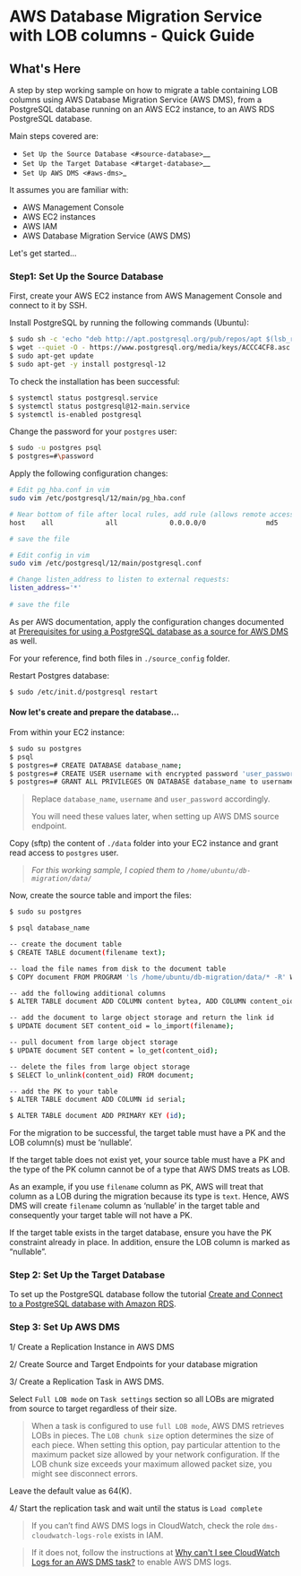 
AWS Database Migration Service with LOB columns - Quick Guide
=============================================================

What's Here
-----------

A step by step working sample on how to migrate a table containing LOB columns 
using AWS Database Migration Service (AWS DMS), 
from a PostgreSQL database running on an AWS EC2 instance, 
to an AWS RDS PostgreSQL database. 

Main steps covered are:

-  `Set Up the Source Database <#source-database>`__
-  `Set Up the Target Database <#target-database>`__
-  `Set Up AWS DMS <#aws-dms>`_

It assumes you are familiar with:
-	AWS Management Console
-	AWS EC2 instances
-	AWS IAM
- AWS Database Migration Service (AWS DMS)

Let's get started...

### Step1: Set Up the Source Database


First, create your AWS EC2 instance from AWS Management Console and connect to it by SSH.

Install PostgreSQL by running the following commands (Ubuntu):

```sh
$ sudo sh -c 'echo "deb http://apt.postgresql.org/pub/repos/apt $(lsb_release -cs)-pgdg main" > /etc/apt/sources.list.d/pgdg.list'
$ wget --quiet -O - https://www.postgresql.org/media/keys/ACCC4CF8.asc | sudo apt-key add -
$ sudo apt-get update
$ sudo apt-get -y install postgresql-12
```

To check the installation has been successful:

```sh
$ systemctl status postgresql.service
$ systemctl status postgresql@12-main.service
$ systemctl is-enabled postgresql
```

Change the password for your `postgres` user:

```sh
$ sudo -u postgres psql
$ postgres=#\password
```

Apply the following configuration changes:

```sh
# Edit pg_hba.conf in vim
sudo vim /etc/postgresql/12/main/pg_hba.conf

# Near bottom of file after local rules, add rule (allows remote access):
host    all             all             0.0.0.0/0               md5

# save the file

# Edit config in vim
sudo vim /etc/postgresql/12/main/postgresql.conf

# Change listen_address to listen to external requests:
listen_address='*'
  
# save the file
```

As per AWS documentation, apply the configuration changes documented at
[Prerequisites for using a PostgreSQL database as a source for AWS DMS](https://docs.aws.amazon.com/dms/latest/userguide/CHAP_Source.PostgreSQL.html#CHAP_Source.PostgreSQL.Prerequisites)
as well.

For your reference, find both files in `./source_config` folder.

Restart Postgres database:

```sh
$ sudo /etc/init.d/postgresql restart
```

#### Now let's create and prepare the database...

From within your EC2 instance:

```sh
$ sudo su postgres
$ psql
$ postgres=# CREATE DATABASE database_name;
$ postgres=# CREATE USER username with encrypted password 'user_password';
$ postgres=# GRANT ALL PRIVILEGES ON DATABASE database_name to username;
```

> Replace `database_name`, `username` and `user_password` accordingly.
>
> You will need these values later, when setting up AWS DMS source endpoint.

Copy (sftp) the content of `./data` folder into your EC2 instance  and 
grant read access to `postgres` user.

> _For this working sample, I copied them to `/home/ubuntu/db-migration/data/`_

Now, create the source table and import the files:

```sh
$ sudo su postgres

$ psql database_name

-- create the document table
$ CREATE TABLE document(filename text);

-- load the file names from disk to the document table
$ COPY document FROM PROGRAM 'ls /home/ubuntu/db-migration/data/* -R' WITH (format 'csv');

-- add the following additional columns
$ ALTER TABLE document ADD COLUMN content bytea, ADD COLUMN content_oid oid;

-- add the document to large object storage and return the link id
$ UPDATE document SET content_oid = lo_import(filename);

-- pull document from large object storage
$ UPDATE document SET content = lo_get(content_oid);

-- delete the files from large object storage
$ SELECT lo_unlink(content_oid) FROM document;

-- add the PK to your table
$ ALTER TABLE document ADD COLUMN id serial;

$ ALTER TABLE document ADD PRIMARY KEY (id);
```


For the migration to be successful, the target table must have a 
PK and the LOB column(s) must be ‘nullable’.

If the target table does not exist yet, your source table must 
have a PK and the type of the PK column cannot be of a type that AWS DMS treats as LOB.

As an example, if you use `filename` column as PK, AWS will treat that column as a 
LOB during the migration because its type is `text`. 
Hence, AWS DMS will create `filename` column as ‘nullable’ in the target table 
and consequently your target table will not have a PK.

If the target table exists in the target database, ensure you have the PK constraint already in place. 
In addition, ensure the LOB column is marked as “nullable”.


### Step 2: Set Up the Target Database


To set up the PostgreSQL database follow the tutorial 
[Create and Connect to a PostgreSQL database with Amazon RDS](https://aws.amazon.com/getting-started/tutorials/create-connect-postgresql-db/).


### Step 3: Set Up AWS DMS


1/ Create a Replication Instance in AWS DMS

2/ Create Source and Target Endpoints for your database migration

3/ Create a Replication Task in AWS DMS.

Select `Full LOB mode` on `Task settings` section so all LOBs are migrated 
from source to target regardless of their size.

> When a task is configured to use `full LOB mode`, AWS DMS retrieves LOBs in pieces.
> The `LOB chunk size` option determines the size of each piece. 
> When setting this option, pay particular attention to the maximum packet size allowed 
> by your network configuration. 
> If the LOB chunk size exceeds your maximum allowed packet size, you might see disconnect errors.

Leave the default value as 64(K).

4/ Start the replication task and wait until the status is `Load complete`


> If you can’t find AWS DMS logs in CloudWatch, check the role `dms-cloudwatch-logs-role` 
exists in IAM.

>If it does not, follow the instructions at 
[Why can't I see CloudWatch Logs for an AWS DMS task?](https://aws.amazon.com/premiumsupport/knowledge-center/dms-cloudwatch-logs-not-appearing/) 
to enable AWS DMS logs. 









